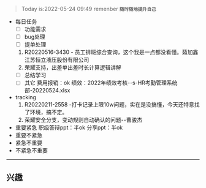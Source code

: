 >Today is:2022-05-24 09:49 remenber **`随时随地提升自己`**
- 每日任务
	- [ ]  功能需求
	- [ ]  bug处理
	- [ ]  提单处理
	1. R20220516-3430 - 员工排班综合查询，这个我是一点都没看懂。茹加鑫 江苏恒立液压股份有限公司 
	2. 荣耀支持，出差单出差时长计算逻辑讲解
	- [ ]  总结学习
	- [ ]  其它
	  费用报销：ok
	  绩效：2022年绩效考核--s-HR考勤管理系统部-20220524.xlsx
- tracking 
	1. R20220211-2558 -打卡记录上限10w问题，实在是没搞懂，今天还特意找了环境，搞不定。
	2. 荣耀安全分支，变动规则自动确认的问题--曹骏杰
 - 重要紧急
	  职级答辩ppt：半ok
	  分享ppt：半ok
 - 重要不紧急
 - 紧急不重要
 - 不紧急不重要

--- 
## 兴趣